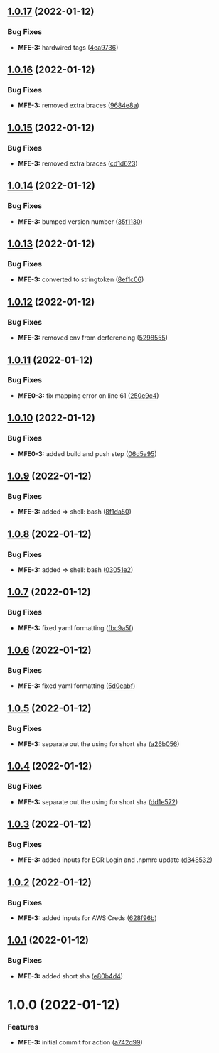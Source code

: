 ## [1.0.17](https://github.com/awazevr/docker-build-push-action/compare/v1.0.16...v1.0.17) (2022-01-12)


### Bug Fixes

* **MFE-3:** hardwired tags ([4ea9736](https://github.com/awazevr/docker-build-push-action/commit/4ea97368fef071ad13d1712005c7bd5ebc027fca))

## [1.0.16](https://github.com/awazevr/docker-build-push-action/compare/v1.0.15...v1.0.16) (2022-01-12)


### Bug Fixes

* **MFE-3:** removed extra braces ([9684e8a](https://github.com/awazevr/docker-build-push-action/commit/9684e8a5c447d7cea1432f221d3884be3df7f34f))

## [1.0.15](https://github.com/awazevr/docker-build-push-action/compare/v1.0.14...v1.0.15) (2022-01-12)


### Bug Fixes

* **MFE-3:** removed extra braces ([cd1d623](https://github.com/awazevr/docker-build-push-action/commit/cd1d623584b4c8996197c5d7ce8ad1bb4d1c73c3))

## [1.0.14](https://github.com/awazevr/docker-build-push-action/compare/v1.0.13...v1.0.14) (2022-01-12)


### Bug Fixes

* **MFE-3:** bumped version number ([35f1130](https://github.com/awazevr/docker-build-push-action/commit/35f11308b83dddc13a53230cc21b24ae9d87c41d))

## [1.0.13](https://github.com/awazevr/docker-build-push-action/compare/v1.0.12...v1.0.13) (2022-01-12)


### Bug Fixes

* **MFE-3:** converted to stringtoken ([8ef1c06](https://github.com/awazevr/docker-build-push-action/commit/8ef1c06c26c1d9f50e74c99ac7196ce6b6915938))

## [1.0.12](https://github.com/awazevr/docker-build-push-action/compare/v1.0.11...v1.0.12) (2022-01-12)


### Bug Fixes

* **MFE-3:** removed env from derferencing ([5298555](https://github.com/awazevr/docker-build-push-action/commit/5298555ebd91df63dfb85319451c00b2acc5e08d))

## [1.0.11](https://github.com/awazevr/docker-build-push-action/compare/v1.0.10...v1.0.11) (2022-01-12)


### Bug Fixes

* **MFE0-3:** fix mapping error on line 61 ([250e9c4](https://github.com/awazevr/docker-build-push-action/commit/250e9c4c852227673793fde5ce94c0cbc0018054))

## [1.0.10](https://github.com/awazevr/docker-build-push-action/compare/v1.0.9...v1.0.10) (2022-01-12)


### Bug Fixes

* **MFE0-3:** added build and push step ([06d5a95](https://github.com/awazevr/docker-build-push-action/commit/06d5a953f711e568270067b9ffa07e9d7a41950b))

## [1.0.9](https://github.com/awazevr/docker-build-push-action/compare/v1.0.8...v1.0.9) (2022-01-12)


### Bug Fixes

* **MFE-3:** added => shell: bash ([8f1da50](https://github.com/awazevr/docker-build-push-action/commit/8f1da50670cb9f906f2acfc586ec4d38dedf7dbc))

## [1.0.8](https://github.com/awazevr/docker-build-push-action/compare/v1.0.7...v1.0.8) (2022-01-12)


### Bug Fixes

* **MFE-3:** added => shell: bash ([03051e2](https://github.com/awazevr/docker-build-push-action/commit/03051e22280e3b5c81adb74a57f09db3d9a6e6ab))

## [1.0.7](https://github.com/awazevr/docker-build-push-action/compare/v1.0.6...v1.0.7) (2022-01-12)


### Bug Fixes

* **MFE-3:** fixed yaml formatting ([fbc9a5f](https://github.com/awazevr/docker-build-push-action/commit/fbc9a5fe480ef99e7ea7e443966f1fe384932096))

## [1.0.6](https://github.com/awazevr/docker-build-push-action/compare/v1.0.5...v1.0.6) (2022-01-12)


### Bug Fixes

* **MFE-3:** fixed yaml formatting ([5d0eabf](https://github.com/awazevr/docker-build-push-action/commit/5d0eabfd56ed9369878d668da2e5e1a9fc9362eb))

## [1.0.5](https://github.com/awazevr/docker-build-push-action/compare/v1.0.4...v1.0.5) (2022-01-12)


### Bug Fixes

* **MFE-3:** separate out the using for short sha ([a26b056](https://github.com/awazevr/docker-build-push-action/commit/a26b056aad3933a60524d74bae8b5b4d68a9a96e))

## [1.0.4](https://github.com/awazevr/docker-build-push-action/compare/v1.0.3...v1.0.4) (2022-01-12)


### Bug Fixes

* **MFE-3:** separate out the using for short sha ([dd1e572](https://github.com/awazevr/docker-build-push-action/commit/dd1e5727956eebf63573029453a95e95244a5339))

## [1.0.3](https://github.com/awazevr/docker-build-push-action/compare/v1.0.2...v1.0.3) (2022-01-12)


### Bug Fixes

* **MFE-3:** added inputs for ECR Login and .npmrc update ([d348532](https://github.com/awazevr/docker-build-push-action/commit/d34853249f70d557088e39cac9b41fad04381e4e))

## [1.0.2](https://github.com/awazevr/docker-build-push-action/compare/v1.0.1...v1.0.2) (2022-01-12)


### Bug Fixes

* **MFE-3:** added inputs for AWS Creds ([628f96b](https://github.com/awazevr/docker-build-push-action/commit/628f96b25000171c62743bbe296ee13bc1553a32))

## [1.0.1](https://github.com/awazevr/docker-build-push-action/compare/v1.0.0...v1.0.1) (2022-01-12)


### Bug Fixes

* **MFE-3:** added short sha ([e80b4d4](https://github.com/awazevr/docker-build-push-action/commit/e80b4d447e4a67256687330cffc413601fd9cbd2))

# 1.0.0 (2022-01-12)


### Features

* **MFE-3:** initial commit for action ([a742d99](https://github.com/awazevr/docker-build-push-action/commit/a742d9960a1301881643b13c821ece09a0eb685b))
